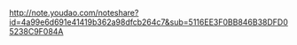 http://note.youdao.com/noteshare?id=4a99e6d691e41419b362a98dfcb264c7&sub=5116EE3F0BB846B38DFD05238C9F084A
